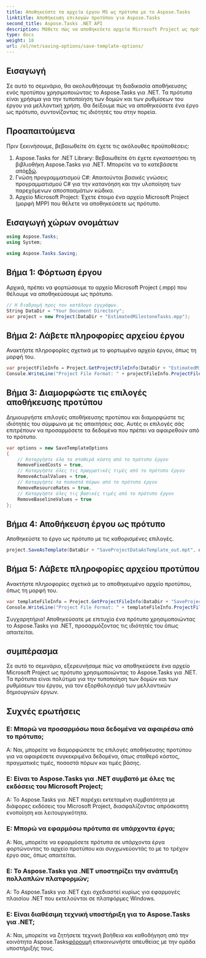 ```yaml
---
title: Αποθηκεύστε τα αρχεία έργου MS ως πρότυπα με το Aspose.Tasks
linktitle: Αποθήκευση επιλογών προτύπου για Aspose.Tasks
second_title: Aspose.Tasks .NET API
description: Μάθετε πώς να αποθηκεύετε αρχεία Microsoft Project ως πρότυπα χρησιμοποιώντας το Aspose.Tasks για .NET. Προσαρμόστε τις ρυθμίσεις προτύπου για βελτιωμένη διαχείριση έργου.
type: docs
weight: 18
url: /el/net/saving-options/save-template-options/
---
```

## Εισαγωγή
Σε αυτό το σεμινάριο, θα ακολουθήσουμε τη διαδικασία αποθήκευσης ενός προτύπου χρησιμοποιώντας το Aspose.Tasks για .NET. Τα πρότυπα είναι χρήσιμα για την τυποποίηση των δομών και των ρυθμίσεων του έργου για μελλοντική χρήση. Θα δείξουμε πώς να αποθηκεύσετε ένα έργο ως πρότυπο, συντονίζοντας τις ιδιότητές του στην πορεία.
## Προαπαιτούμενα
Πριν ξεκινήσουμε, βεβαιωθείτε ότι έχετε τις ακόλουθες προϋποθέσεις:
1.  Aspose.Tasks for .NET Library: Βεβαιωθείτε ότι έχετε εγκαταστήσει τη βιβλιοθήκη Aspose.Tasks για .NET. Μπορείτε να το κατεβάσετε από[εδώ](https://releases.aspose.com/tasks/net/).
2. Γνώση προγραμματισμού C#: Απαιτούνται βασικές γνώσεις προγραμματισμού C# για την κατανόηση και την υλοποίηση των παρεχόμενων αποσπασμάτων κώδικα.
3. Αρχείο Microsoft Project: Έχετε έτοιμο ένα αρχείο Microsoft Project (μορφή MPP) που θέλετε να αποθηκεύσετε ως πρότυπο.

## Εισαγωγή χώρων ονομάτων
```csharp
using Aspose.Tasks;
using System;

using Aspose.Tasks.Saving;
```
## Βήμα 1: Φόρτωση έργου
Αρχικά, πρέπει να φορτώσουμε το αρχείο Microsoft Project (.mpp) που θέλουμε να αποθηκεύσουμε ως πρότυπο.
```csharp
// Η διαδρομή προς τον κατάλογο εγγράφων.
String DataDir = "Your Document Directory";
var project = new Project(DataDir + "EstimatedMilestoneTasks.mpp");
```
## Βήμα 2: Λάβετε πληροφορίες αρχείου έργου
Ανακτήστε πληροφορίες σχετικά με το φορτωμένο αρχείο έργου, όπως τη μορφή του.
```csharp
var projectFileInfo = Project.GetProjectFileInfo(DataDir + "EstimatedMilestoneTasks.mpp");
Console.WriteLine("Project File Format: " + projectFileInfo.ProjectFileFormat);
```
## Βήμα 3: Διαμορφώστε τις επιλογές αποθήκευσης προτύπου
Δημιουργήστε επιλογές αποθήκευσης προτύπου και διαμορφώστε τις ιδιότητές του σύμφωνα με τις απαιτήσεις σας. Αυτές οι επιλογές σάς επιτρέπουν να προσαρμόσετε τα δεδομένα που πρέπει να αφαιρεθούν από το πρότυπο.
```csharp
var options = new SaveTemplateOptions
{
	// Καταργήστε όλα τα σταθερά κόστη από το πρότυπο έργου
	RemoveFixedCosts = true,
	// Καταργήστε όλες τις πραγματικές τιμές από το πρότυπο έργου
	RemoveActualValues = true,
	// Καταργήστε τα ποσοστά πόρων από το πρότυπο έργου
	RemoveResourceRates = true,
	// Καταργήστε όλες τις βασικές τιμές από το πρότυπο έργου
	RemoveBaselineValues = true
};
```
## Βήμα 4: Αποθήκευση έργου ως πρότυπο
Αποθηκεύστε το έργο ως πρότυπο με τις καθορισμένες επιλογές.
```csharp
project.SaveAsTemplate(DataDir + "SaveProjectDataAsTemplate_out.mpt", options);
```
## Βήμα 5: Λάβετε πληροφορίες αρχείου προτύπου
Ανακτήστε πληροφορίες σχετικά με το αποθηκευμένο αρχείο προτύπου, όπως τη μορφή του.
```csharp
var templateFileInfo = Project.GetProjectFileInfo(DataDir + "SaveProjectDataAsTemplate_out.mpt");
Console.WriteLine("Project File Format: " + templateFileInfo.ProjectFileFormat);
```
Συγχαρητήρια! Αποθηκεύσατε με επιτυχία ένα πρότυπο χρησιμοποιώντας το Aspose.Tasks για .NET, προσαρμόζοντας τις ιδιότητές του όπως απαιτείται.

## συμπέρασμα
Σε αυτό το σεμινάριο, εξερευνήσαμε πώς να αποθηκεύσετε ένα αρχείο Microsoft Project ως πρότυπο χρησιμοποιώντας το Aspose.Tasks για .NET. Τα πρότυπα είναι πολύτιμα για την τυποποίηση των δομών και των ρυθμίσεων του έργου, για τον εξορθολογισμό των μελλοντικών δημιουργιών έργων.
## Συχνές ερωτήσεις
### Ε: Μπορώ να προσαρμόσω ποια δεδομένα να αφαιρέσω από το πρότυπο;
Α: Ναι, μπορείτε να διαμορφώσετε τις επιλογές αποθήκευσης προτύπου για να αφαιρέσετε συγκεκριμένα δεδομένα, όπως σταθερό κόστος, πραγματικές τιμές, ποσοστά πόρων και τιμές βάσης.
### Ε: Είναι το Aspose.Tasks για .NET συμβατό με όλες τις εκδόσεις του Microsoft Project;
Α: Το Aspose.Tasks για .NET παρέχει εκτεταμένη συμβατότητα με διάφορες εκδόσεις του Microsoft Project, διασφαλίζοντας απρόσκοπτη ενοποίηση και λειτουργικότητα.
### Ε: Μπορώ να εφαρμόσω πρότυπα σε υπάρχοντα έργα;
Α: Ναι, μπορείτε να εφαρμόσετε πρότυπα σε υπάρχοντα έργα φορτώνοντας το αρχείο προτύπου και συγχωνεύοντάς το με το τρέχον έργο σας, όπως απαιτείται.
### Ε: Το Aspose.Tasks για .NET υποστηρίζει την ανάπτυξη πολλαπλών πλατφορμών;
Α: Το Aspose.Tasks για .NET έχει σχεδιαστεί κυρίως για εφαρμογές πλαισίου .NET που εκτελούνται σε πλατφόρμες Windows.
### Ε: Είναι διαθέσιμη τεχνική υποστήριξη για το Aspose.Tasks για .NET;
 Α: Ναι, μπορείτε να ζητήσετε τεχνική βοήθεια και καθοδήγηση από την κοινότητα Aspose.Tasks[φόρουμ](https://forum.aspose.com/c/tasks/15)ή επικοινωνήστε απευθείας με την ομάδα υποστήριξής τους.